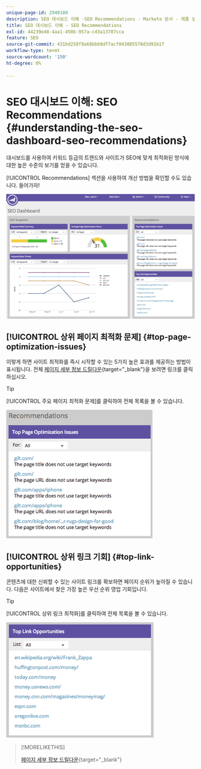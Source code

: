 ```yaml
---
unique-page-id: 2949180
description: SEO 대시보드 이해 -SEO Recommendations - Marketo 문서 - 제품 설명서
title: SEO 대시보드 이해 - SEO Recommendations
exl-id: 44239e48-4aa1-450b-957a-cd3a13787cca
feature: SEO
source-git-commit: 431bd258f9a68bbb9df7acf043085578d3d91b1f
workflow-type: tm+mt
source-wordcount: '150'
ht-degree: 0%

---
```


# SEO 대시보드 이해: SEO Recommendations {#understanding-the-seo-dashboard-seo-recommendations}

대시보드를 사용하여 키워드 등급의 트렌드와 사이트가 SEO에 맞게 최적화된 방식에 대한 높은 수준의 보기를 얻을 수 있습니다.

[!UICONTROL Recommendations] 섹션을 사용하여 개선 방법을 확인할 수도 있습니다. 들어가자!

![](assets/image2014-9-17-21-3a39-3a57.png)

## [!UICONTROL 상위 페이지 최적화 문제] {#top-page-optimization-issues}

이렇게 하면 사이트 최적화를 즉시 시작할 수 있는 5가지 높은 효과를 제공하는 방법이 표시됩니다. 전체 [페이지 세부 정보 드릴다운](/help/marketo/product-docs/additional-apps/seo/pages/seo-using-the-page-detail-drill-down.md){target="_blank"}을 보려면 링크를 클릭하십시오.

>[!TIP]
>
>[!UICONTROL 주요 페이지 최적화 문제]를 클릭하여 전체 목록을 볼 수 있습니다.

![](assets/image2014-9-17-21-3a40-3a52.png)

## [!UICONTROL 상위 링크 기회] {#top-link-opportunities}

콘텐츠에 대한 신뢰할 수 있는 사이트 링크를 확보하면 페이지 순위가 높아질 수 있습니다. 다음은 사이트에서 찾은 가장 높은 우선 순위 영업 기회입니다.

>[!TIP]
>
>[!UICONTROL 상위 링크 최적화]를 클릭하여 전체 목록을 볼 수 있습니다.

![](assets/image2014-9-17-21-3a41-3a17.png)

>[!MORELIKETHIS]
>
>[페이지 세부 정보 드릴다운](/help/marketo/product-docs/additional-apps/seo/pages/seo-using-the-page-detail-drill-down.md){target="_blank"}
